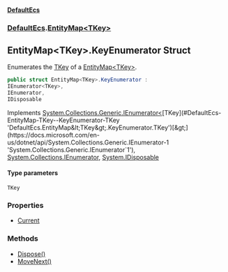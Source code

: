 #### [DefaultEcs](./index.md 'index')
### [DefaultEcs](./DefaultEcs.md 'DefaultEcs').[EntityMap&lt;TKey&gt;](./DefaultEcs-EntityMap-TKey-.md 'DefaultEcs.EntityMap&lt;TKey&gt;')
## EntityMap&lt;TKey&gt;.KeyEnumerator Struct
Enumerates the [TKey](#DefaultEcs-EntityMap-TKey--KeyEnumerator-TKey 'DefaultEcs.EntityMap&lt;TKey&gt;.KeyEnumerator.TKey') of a [EntityMap&lt;TKey&gt;](./DefaultEcs-EntityMap-TKey-.md 'DefaultEcs.EntityMap&lt;TKey&gt;').  
```csharp
public struct EntityMap<TKey>.KeyEnumerator :
IEnumerator<TKey>,
IEnumerator,
IDisposable
```
Implements [System.Collections.Generic.IEnumerator&lt;](https://docs.microsoft.com/en-us/dotnet/api/System.Collections.Generic.IEnumerator-1 'System.Collections.Generic.IEnumerator`1')[TKey](#DefaultEcs-EntityMap-TKey--KeyEnumerator-TKey 'DefaultEcs.EntityMap&lt;TKey&gt;.KeyEnumerator.TKey')[&gt;](https://docs.microsoft.com/en-us/dotnet/api/System.Collections.Generic.IEnumerator-1 'System.Collections.Generic.IEnumerator`1'), [System.Collections.IEnumerator](https://docs.microsoft.com/en-us/dotnet/api/System.Collections.IEnumerator 'System.Collections.IEnumerator'), [System.IDisposable](https://docs.microsoft.com/en-us/dotnet/api/System.IDisposable 'System.IDisposable')  
#### Type parameters
<a name='DefaultEcs-EntityMap-TKey--KeyEnumerator-TKey'></a>
`TKey`  
  
### Properties
- [Current](./DefaultEcs-EntityMap-TKey--KeyEnumerator-Current.md 'DefaultEcs.EntityMap&lt;TKey&gt;.KeyEnumerator.Current')
### Methods
- [Dispose()](./DefaultEcs-EntityMap-TKey--KeyEnumerator-Dispose().md 'DefaultEcs.EntityMap&lt;TKey&gt;.KeyEnumerator.Dispose()')
- [MoveNext()](./DefaultEcs-EntityMap-TKey--KeyEnumerator-MoveNext().md 'DefaultEcs.EntityMap&lt;TKey&gt;.KeyEnumerator.MoveNext()')
